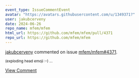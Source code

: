 ```yaml
---
event_type: IssueCommentEvent
avatar: "https://avatars.githubusercontent.com/u/1349371?"
user: jakubcerveny
date: 2024-06-26
repo_name: mfem/mfem
html_url: https://github.com/mfem/mfem/pull/4371
repo_url: https://github.com/mfem/mfem
---
```


<a href='https://github.com/jakubcerveny' target='_blank'>jakubcerveny</a> commented on issue <a href='https://github.com/mfem/mfem/pull/4371' target='_blank'>mfem/mfem#4371</a>.

<small>(exploding head emoji :-)...</small>

<a href='https://github.com/mfem/mfem/pull/4371' target='_blank'>View Comment</a>